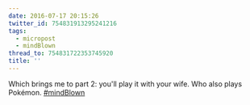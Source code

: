 ```yaml
---
date: 2016-07-17 20:15:26
twitter_id: 754831913295241216
tags:
  - micropost
  - mindBlown
thread_to: 754831722353745920
title: ''
---
```


Which brings me to part 2: you'll play it with your wife. Who also plays Pokémon. [#mindBlown](https://twitter.com/hashtag/mindBlown)

